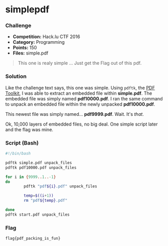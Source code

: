# simplepdf

### Challenge
- **Competition:** Hack.lu CTF 2016
- **Category:** Programming
- **Points:** 150
- **Files:** simple.pdf

> This one is realy simple ... Just get the Flag out of this pdf.

### Solution

Like the challenge text says, this one was simple.  Using `pdftk`, the [PDF Toolkit](https://www.pdflabs.com/tools/pdftk-the-pdf-toolkit/), I was able to extract an embedded file within __simple.pdf__.  The embedded file was simply named __pdf10000.pdf__.  I ran the same command to unpack an embedded file within the newly unpacked __pdf10000.pdf__.

This newest file was simply named...  __pdf9999.pdf__.  Wait.  It's _that_.  

Ok, 10,000 layers of embedded files, no big deal.  One simple script later and the flag was mine.


### Script (Bash)

```bash
#!/bin/bash

pdftk simple.pdf unpack_files
pdftk pdf10000.pdf unpack_files

for i in {9999..1..-1}
do
        pdftk "pdf${i}.pdf" unpack_files

        temp=$((i+1))
        rm "pdf${temp}.pdf"

done
pdftk start.pdf unpack_files
```

### Flag

`flag{pdf_packing_is_fun}`